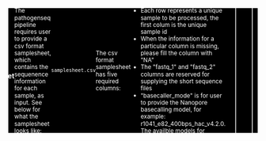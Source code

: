 <svg fill="none" viewBox="0 0 600 300" width="600" height="300" xmlns="http://www.w3.org/2000/svg">
  <foreignObject width="100%" height="100%">
    <div xmlns="http://www.w3.org/1999/xhtml">
      <style>
        @keyframes hi  {
            0% { transform: rotate( 0.0deg) }
           10% { transform: rotate(14.0deg) }
           20% { transform: rotate(-8.0deg) }
           30% { transform: rotate(14.0deg) }
           40% { transform: rotate(-4.0deg) }
           50% { transform: rotate(10.0deg) }
           60% { transform: rotate( 0.0deg) }
          100% { transform: rotate( 0.0deg) }
        }
        .container {
          background-color: black;

          width: 100%;
          height: 300px;

          display: flex;
          justify-content: center;
          align-items: center;
          color: white;

          font-family: -apple-system, BlinkMacSystemFont, "Segoe UI", Roboto, Helvetica, Arial, sans-serif, "Apple Color Emoji", "Segoe UI Emoji", "Segoe UI Symbol";
        }
 </style>
 <div class="container">     
<!-- # ![nf-core/pathogen](docs/images/nf-core-pathogen_logo.png) -->

<!-- [![GitHub Actions CI Status](https://github.com/nf-core/pathogen/workflows/nf-core%20CI/badge.svg)](https://github.com/nf-core/pathogen/actions?query=workflow%3A%22nf-core+CI%22)
[![GitHub Actions Linting Status](https://github.com/nf-core/pathogen/workflows/nf-core%20linting/badge.svg)](https://github.com/nf-core/pathogen/actions?query=workflow%3A%22nf-core+linting%22)
[![AWS CI](https://img.shields.io/badge/CI%20tests-full%20size-FF9900?labelColor=000000&logo=Amazon%20AWS)](https://nf-co.re/pathogen/results)
[![Cite with Zenodo](http://img.shields.io/badge/DOI-10.5281/zenodo.XXXXXXX-1073c8?labelColor=000000)](https://doi.org/10.5281/zenodo.XXXXXXX)

[![Nextflow](https://img.shields.io/badge/nextflow%20DSL2-%E2%89%A521.04.0-23aa62.svg?labelColor=000000)](https://www.nextflow.io/)
[![run with conda](http://img.shields.io/badge/run%20with-conda-3EB049?labelColor=000000&logo=anaconda)](https://docs.conda.io/en/latest/)
[![run with docker](https://img.shields.io/badge/run%20with-docker-0db7ed?labelColor=000000&logo=docker)](https://www.docker.com/)
[![run with singularity](https://img.shields.io/badge/run%20with-singularity-1d355c.svg?labelColor=000000)](https://sylabs.io/docs/)

[![Get help on Slack](http://img.shields.io/badge/slack-nf--core%20%23pathogen-4A154B?labelColor=000000&logo=slack)](https://nfcore.slack.com/channels/pathogen)
[![Follow on Twitter](http://img.shields.io/badge/twitter-%40nf__core-1DA1F2?labelColor=000000&logo=twitter)](https://twitter.com/nf_core)
[![Watch on YouTube](http://img.shields.io/badge/youtube-nf--core-FF0000?labelColor=000000&logo=youtube)](https://www.youtube.com/c/nf-core)
-->
## Introduction

<!-- TODO nf-core: Write a 1-2 sentence summary of what data the pipeline is for and what it does -->
**pathogenseq** is a pathogen whole genome sequence (WGS) data analysis pipeline, which inclues sequence quality checking, quality control, taxonomy assignment, assembly, assembly quality assessment, assembled contig annotation, mlst, antimicrobial resistance, virulome, plasmid, and taxonomy prediciton.

The pipeline is built using [Nextflow](https://www.nextflow.io), a workflow tool to run tasks across multiple compute infrastructures in a very portable manner. It uses Docker/Singularity containers making installation trivial and results highly reproducible. <!-- The [Nextflow DSL2](https://www.nextflow.io/docs/latest/dsl2.html) implementation of this pipeline uses one container per process which makes it much easier to maintain and update software dependencies. Where possible, these processes have been submitted to and installed from [nf-core/modules](https://github.com/nf-core/modules) in order to make them available to all nf-core pipelines, and to everyone within the Nextflow community! -->

<p align="center">
<img src="https://github.com/xiaoli-dong/pathogenseq/assets/52679027/e80d13cc-c9a8-46a0-add0-8dd5e23729b7">
</p>

## Pipeline summary

<!-- TODO nf-core: Fill in short bullet-pointed list of the default steps in the pipeline -->
By default, the pipeline supports both short and long reads:

- Sequence quality check and quality control
  - Short reads
    - Short Illumina reads quality checks ([FastQC](https://www.bioinformatics.babraham.ac.uk/projects/fastqc/))
    - Short read quality control ([BBDuk](https://jgi.doe.gov/data-and-tools/software-tools/bbtools/bb-tools-user-guide/bbduk-guide/) | [fastp](https://github.com/OpenGene/fastp))
    - Short read statistics ([seqkit stats](https://bioinf.shenwei.me/seqkit/usage/#stats))
    - Taxonomic assignment and contamination check ([`Kraken2`](https://ccb.jhu.edu/software/kraken2/))
  - Long reads
    - Nanopore long read quality checks ([NanoPlot](https://github.com/wdecoster/NanoPlot))
    - Nanopore long read adapter trimming ([Porechop](https://github.com/rrwick/Porechop))
    - Nanopore long read quality and length filter ([chopper](https://github.com/wdecoster/chopper))
    - Nanopore long read statistics ([seqkit stats](https://bioinf.shenwei.me/seqkit/usage/#stats))
- Assembly
  - Short read assembly with user choice of the assemblers ([Spades](https://github.com/ablab/spades) | [Skesa](https://github.com/ncbi/SKESA) | [Unicycler](https://github.com/rrwick/Unicycler) | [megahit](https://github.com/voutcn/megahit))
  - Long read assembly is following the steps below:
    - Nanopore long read de novo assembly ([`Flye`](https://github.com/fenderglass/Flye))
    - Circular Flye contigs are rotated to start in the center of the contig ([in-house perl script](https://github.com/xiaoli-dong/pathogenseq/blob/main/bin/reset_start_position_for_circular_genome.pl))
    - Long read polishing and consensus generating ([`Medaka`](https://github.com/nanoporetech/medaka))
    - Short-read polishing while short reads are available:
      - [Polypolish](https://github.com/rrwick/Polypolish)
      - [POLCA](https://github.com/alekseyzimin/masurca)
- Assembly quality check
  - Rapid assessment of genome assembly completeness and contamination using machine learning approach ([CheckM2](https://github.com/chklovski/CheckM2))
  - Rapid taxonomic identification of microbial pathogens from assemblies and also the assement of the sample relatedness ([gambit](https://github.com/jlumpe/gambit))
- Genome annotation
  - Gene prediction and annotation ([Bakta](https://github.com/oschwengers/bakta))
  - Identify acquired antimicrobial resistance genes in the assembled contigs ([AMRFinderPlus](https://github.com/ncbi/amr))
  - Scan contig files against traditional PubMLST typing schemes ([mlst](https://github.com/tseemann/mlst))
  - Typing and reconstruction of plasmid sequences from assembled contigs ([MOB-suite](https://github.com/phac-nml/mob-suite))
  - Virulome detection ([abricate](https://github.com/tseemann/abricate) with [VFDB](http://www.mgc.ac.cn/VFs/main.htm))
- Summarize and generate the analysis report, software version control reports

## Pipeline reference databases
* [Bakta database](https://github.com/oschwengers/bakta#database)
* [Kraken2 database](https://benlangmead.github.io/aws-indexes/k2)
* [AMRFinderPlus database](https://github.com/ncbi/amr/wiki/AMRFinderPlus-database)
* [CheckM2 database](https://github.com/chklovski/CheckM2)
* [gambit database](https://github.com/jlumpe/gambit)
  
## Quick Start

The workflow uses nextflow to manage compute and software resources, as such nextflow will need to be installed before attempting to run the workflow.
The workflow can currently be run using either singularity or conda to provide isolation of the required software. Both methods are automated out-of-the-box provided either docker or singularity is installed.
It is not required to clone or download the git repository in order to run the workflow. 

  > **Note**
  > If you are new to Nextflow and nf-core, please refer to [this page](https://nf-co.re/docs/usage/installation) on how
  > to set-up Nextflow. Make sure to [test your setup](https://nf-co.re/docs/usage/introduction#how-to-run-a-pipeline)
  > with `-profile test` before running the workflow on actual data.
 
  > Install any of [`Docker`](https://docs.docker.com/engine/installation/), [`Singularity`](https://www.sylabs.io/guides/3.0/user-guide/), [`Podman`](https://podman.io/), [`Shifter`](https://nersc.gitlab.io/development/shifter/how-to-use/) or [`Charliecloud`](https://hpc.github.io/charliecloud/) for full pipeline reproducibility _(please only use [`Conda`](https://conda.io/miniconda.html) as a last resort; see [docs](https://nf-co.re/usage/configuration#basic-configuration-profiles))_



### Check workflow options
You can clone or download the pathogenseq from github to local computer or you can directly run the pipeline from github. To check the pipeline command line options:

```{r df-drop-ok, class.source="bg-success"}
# running directly from github without downloading or cloning
nextflow run xiaoli-dong/pathogenseq -r revision_number(e.g:8657a20) --help

# download the pipeine and run the program from the local computer
$nextflow run main.nf --help
N E X T F L O W  ~  version 23.04.1
Launching `main.nf` [loving_nightingale] DSL2 - revision: 4ef093f544


------------------------------------------------------
                                        ,--./,-.
        ___     __   __   __   ___     /,-._.--~'
  |\ | |__  __ /  ` /  \ |__) |__         }  {
  | \| |       \__, \__/ |  \ |___     \`-._,-`-,
                                        `._,._,'
  xiaoli-dong/pathogenseq v1.0.2
------------------------------------------------------
Typical pipeline command:

  nextflow run xiaoli-dong/pathogenseq --input samplesheet.csv --outdir results --platform illumina -profile singularity

Input/output options
  --input                        [string]  Path to comma-separated samplesheet file containing information about the samples in the experiment.
  --outdir                       [string]  The output directory where the results will be saved. You have to use absolute paths to storage on Cloud 
                                           infrastructure. 
  --platform                     [string]  Specifies the platform used to generate the sequences - available options are 'illumina|nanopore'. [default: 
                                           illumina] 
  --igenomes_ignore              [boolean] Whether ignore igenome configuration loading.
  --email                        [string]  Email address for completion summary.
  --multiqc_title                [string]  MultiQC report title. Printed as page header, used for filename if not otherwise specified.

illumina_options
  --illumina_reads_qc_tool       [string]  Specifies the reads triming and qc tool to use - available options are 'fastp|bbduk'. [default: fastp]
  --illumina_reads_assembler     [string]  Specifies the illumina reads assembly tool to use - available options are 
                                           'megahit|spades|skesa|unicycler|shovill'. [default: unicycler] 
  --skip_illumina_reads_qc       [boolean] Skip illumina read quality control step. [default: false]
  --skip_illumina_reads_assembly [boolean] Skip illumina read assembly step. [default: false]
  --skip_illumina_kraken2        [boolean] Skip kraken2 with illumina reads step. [default: false]

nanopore_options
  --skip_nanopore_kraken2        [boolean] Skip kraken2 with nanopore reads step. [default: true]
  --nanopore_reads_assembler     [string]  Specifies the nanopore reads assembly tool to use - available options are 'flye+medaka'. [default: 
                                           flye+medaka] 
  --skip_polypolish              [boolean] Skip assembly polish step with illumina reads with polypolish tool. [default: false]
  --skip_polca                   [boolean] Skip assembly polish step with illumina reads with polca tool. [default: false]
  --skip_nanopore_reads_qc       [boolean] Skip nanopore read quality control step. [default: false]
  --skip_nanopore_reads_assembly [boolean] Skip nanopore read assembly step. [default: false]
  --skip_illumina_reads_polish   [boolean] Skip assembly polish step with illumina reads steps. [default: false]

annotation_options
  --bakta_db                     [string]  Path to bakta database. [default: /nfs/APL_Genomics/db/prod/bakta/db]
  --checkm2_db                   [string]  Path to checkm2 database. [default: /nfs/APL_Genomics/db/prod/CheckM2_database/uniref100.KO.1.dmnd]
  --amrfinderplus_db             [string]  null
  --kraken2_db                   [string]  Specify path to kraken2 database [default: /nfs/APL_Genomics/db/prod/kraken2/k2_standard_08gb_20220926]
  --gambit_db                    [string]  Path to gambit database. [default: /nfs/APL_Genomics/db/prod/gambit]
  --skip_checkm2                 [boolean] Skip checkm2 step. [default: false]
  --skip_gambit                  [boolean] Skip gambit step. [default: false]
  --skip_bakta                   [boolean] Skip bakta step. [default: false]
  --skip_mlst                    [boolean] Skip mlst step. [default: false]
  --skip_mobsuite                [boolean] Skip skip_mobsuite step. [default: false]
  --skip_virulome                [boolean] Skip virulome step. [default: false]
  --skip_multiqc                 [boolean] null [default: false]
  --skip_amr                     [boolean] Skip amr step. [default: false]
  --skip_depth_and_coverage      [boolean] Skip assembly depth calculation step. [default: false]

!! Hiding 22 params, use --show_hidden_params to show them !!
------------------------------------------------------
If you use xiaoli-dong/pathogenseq for your analysis please cite:

* The nf-core framework
  https://doi.org/10.1038/s41587-020-0439-x

* Software dependencies
  https://github.com/xiaoli-dong/pathogenseq/blob/master/CITATIONS.md
------------------------------------------------------

```


### Prepare required samplesheet input
The pathogenseq pipeline requires user to provide a csv format samplesheet, which contains the sequenence information for each sample, as input. See below for what the samplesheet looks like:

```samplesheet.csv```

```
sample,fastq_1,fastq_2,long_fastq,basecaller_mode
sample1,shortreads_1.fastq.gz,shortreads_2.fastq.gz,longreads.fastq.gz,r1041_e82_400bps_hac_v4.2.0
sample2,shortreads.fastq,NA,longreads.fastq.gz,r1041_e82_400bps_sup_v4.2.0
sample3,NA,NA,longreads.fastq.gz,NA
sample4,shortreads_1.fastq.gz,shortreads_2.fastq.gz,NA
```
The csv format samplesheet has five required columns:
* The first row of the csv file is the header describing the columns
* Each row represents a unique sample to be processed, the first colum is the unique sample id
* When the information for a particular column is missing, please fill the column with "NA"
* The "fastq_1" and "fastq_2" columns are reserved for supplying the short sequence files
* "basecaller_mode" is for user to provide the Nanopore basecalling model, for example: r1041_e82_400bps_hac_v4.2.0. The availble models for medaka_consensus from medaka (v1.8.0) are listed at bewlow:


> medaka model, (default: r1041_e82_400bps_sup_v4.2.0).
>> Choices: r103_fast_g507 r103_hac_g507 r103_min_high_g345 r103_min_high_g360 r103_prom_high_g360 r103_sup_g507 r1041_e82_260bps_fast_g632 r1041_e82_260bps_hac_g632 r1041_e82_260bps_hac_v4.0.0 r1041_e82_260bps_hac_v4.1.0 r1041_e82_260bps_sup_g632 r1041_e82_260bps_sup_v4.0.0 r1041_e82_260bps_sup_v4.1.0 r1041_e82_400bps_fast_g615 r1041_e82_400bps_fast_g632 r1041_e82_400bps_hac_g615 r1041_e82_400bps_hac_g632 r1041_e82_400bps_hac_v4.0.0 r1041_e82_400bps_hac_v4.1.0 r1041_e82_400bps_hac_v4.2.0 r1041_e82_400bps_sup_g615 r1041_e82_400bps_sup_v4.0.0 r1041_e82_400bps_sup_v4.1.0 r1041_e82_400bps_sup_v4.2.0 r104_e81_fast_g5015 r104_e81_hac_g5015 r104_e81_sup_g5015 r104_e81_sup_g610 r10_min_high_g303 r10_min_high_g340 r941_e81_fast_g514 r941_e81_hac_g514 r941_e81_sup_g514 r941_min_fast_g303 r941_min_fast_g507 r941_min_hac_g507 r941_min_high_g303 r941_min_high_g330 r941_min_high_g340_rle r941_min_high_g344 r941_min_high_g351 r941_min_high_g360 r941_min_sup_g507 r941_prom_fast_g303 r941_prom_fast_g507 r941_prom_hac_g507 r941_prom_high_g303 r941_prom_high_g330 r941_prom_high_g344 r941_prom_high_g360 r941_prom_high_g4011 r941_prom_sup_g507 r941_sup_plant_g610

### Run the pipeline:
> * If you are using `singularity` then the pipeline will auto-detect this and attempt to download the Singularity images directly as opposed to performing a conversion from Docker images. If you are persistently observing issues downloading Singularity images directly due to timeout or network issues then please use the `--singularity_pull_docker_container` parameter to pull and convert the Docker image instead. Alternatively, it is highly recommended to use the [`nf-core download`](https://nf-co.re/tools/#downloading-pipelines-for-offline-use) command to pre-download all of the required containers before running the pipeline and to set the [`NXF_SINGULARITY_CACHEDIR` or `singularity.cacheDir`](https://www.nextflow.io/docs/latest/singularity.html?#singularity-docker-hub) Nextflow options to be able to store and re-use the images from a central location for future pipeline runs.
> * If you are using `conda`, it is highly recommended to use the [`NXF_CONDA_CACHEDIR` or `conda.cacheDir`](https://www.nextflow.io/docs/latest/conda.html) settings to store the environments in a central location for future pipeline runs.

```
# Runing the pipeline from remote github
nextflow run xiaoli-dong/pathogenseq \
  -r seven_character_github_revision_number (e.g: 8657a20)
  --input samplesheet.csv \
  -profile <docker|singularity|podman|shifter|charliecloud|conda/institute> \
  --outdir results \
  --platform <illumina|nanopore>

# run the pipeline with a local clone
nextflow run your_path_to/pathogenseq/main.nf \
  --input samplesheet.csv \
  -profile <docker|singularity|podman|shifter|charliecloud|conda/institute> \
  --outdir results \
  --platform <illumina|nanopore>

# an example command to launch the pipeline from local computer and run it with ```singularity``` configraton profile.
nextflow run your_path_to/pathogenseq/main.nf \
  -profile singularity \
  --input samplesheet.csv \
  --outdir results_singularity \
  --platform <illumina|nanopore>

# an example commnad to launch the pipeline from a local clone and run it with ```conda``` configraton profile.
nextflow run your_path_to/pathogenseq/main.nf \
  -profile conda \
  --input samplesheet.csv \
  --outdir results_conda \
  --platform <illumina|nanopore>
```
>* Notes: Please provide pipeline parameters via the CLI or Nextflow -params-file option. Custom config files including those provided by the -c Nextflow option can be used to provide any configuration except for parameters; see [docs](https://nf-co.re/usage/configuration#custom-configuration-files).


## Pipeline output
<table>
  <tr valign="top">
    <td>
      <p>Fig 1. Pathogenseq output top level layout</p>
      <img src="https://github.com/xiaoli-dong/pathogenseq/assets/52679027/5e6d5e43-fda1-43bc-b5c4-d844e8f1a7cf">
    </td>
    <td>
       <p>Fig 2. Pathogenseq pipeline_info directory layout</p>
     <img src="https://github.com/xiaoli-dong/pathogenseq/assets/52679027/1ccbb832-6b97-4ab4-bde1-d5ecdebd3fbe">
    </td>
    <td>
       <p>Fig 3. Pathogenseq report directory layout</p>
     <img src="https://github.com/xiaoli-dong/pathogenseq/assets/52679027/59ecc195-2b3c-4b78-951b-38e7595c85fd">
    </td>
   
  </tr>
</table>
From the above screenshots, you can see:

* Results of each sample included in the analysis go to its own directry. 
* pipeline_info directory contains software version control information, nextflow workflow report, resource usage report, task report. 
* report directory contains the summary files of each analysis task

<table >
  <caption>Example pathogenseq data analysis outputs for a particalur sample</caption>
  <tr valign="top">
    <td>
     <img src="https://github.com/xiaoli-dong/pathogenseq/assets/52679027/ace1cbc3-ccd3-4cf3-a2ef-dc36c9651bf2" width="120%">
    </td>
    <td>
     <img src="https://github.com/xiaoli-dong/pathogenseq/assets/52679027/2422bf48-3089-4e68-8472-5573c2329929" width="120%">
    </td>
  </tr>
</table>
 

## Credits
pathogenseq was originally written by Xiaoli Dong. Extensive support was provided from other co-authors on the scientific or technical input required for the pipeline:
* Dr. Matthew Croxen
* Dr. Tarah Lynch

<!-- TODO nf-core: If applicable, make list of people who have also contributed -->

<!-- 
## Citations
-->
<!-- TODO nf-core: Add citation for pipeline after first release. Uncomment lines below and update Zenodo doi and badge at the top of this file. -->
<!-- If you use  nf-core/pathogen for your analysis, please cite it using the following doi: [10.5281/zenodo.XXXXXX](https://doi.org/10.5281/zenodo.XXXXXX) -->

<!-- TODO nf-core: Add bibliography of tools and data used in your pipeline -->
<!-- An extensive list of references for the tools used by the pipeline can be found in the [`CITATIONS.md`](CITATIONS.md) file.

You can cite the `nf-core` publication as follows:

> **The nf-core framework for community-curated bioinformatics pipelines.**
>
> Philip Ewels, Alexander Peltzer, Sven Fillinger, Harshil Patel, Johannes Alneberg, Andreas Wilm, Maxime Ulysse Garcia, Paolo Di Tommaso & Sven Nahnsen.
>
> _Nat Biotechnol._ 2020 Feb 13. doi: [10.1038/s41587-020-0439-x](https://dx.doi.org/10.1038/s41587-020-0439-x).
-->
## Notes
with conda, fastqc 0.11.9--0 is not working. I need to change the version to 0.12.1. 

mobsuite is not working with 3.0.3 in conda, I need to change the mobsuite version to  3.1.4
## Reference
<!-- >>https://github.com/ablab/graphamr -->

</div>
</foreignObject>
</svg>
